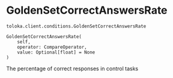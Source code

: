 # GoldenSetCorrectAnswersRate
`toloka.client.conditions.GoldenSetCorrectAnswersRate`

```
GoldenSetCorrectAnswersRate(
    self,
    operator: CompareOperator,
    value: Optional[float] = None
)
```

The percentage of correct responses in control tasks

